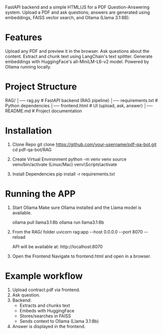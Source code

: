 FastAPI backend and a simple HTML/JS for a PDF Question-Answering system. Upload a PDF and ask questions; answers are generated using embeddings, FAISS vector search, and Ollama (Llama 3.1:8B).

# Features

Upload any PDF and preview it in the browser.
Ask questions about the content.
Extract and chunk text using LangChain's text splitter.
Generate embeddings with HuggingFace's all-MiniLM-L6-v2 model.
Powered by Ollama running locally.

# Project Structure
RAG/
│── rag.py              # FastAPI backend (RAG pipeline)
│── requirements.txt    # Python dependencies
│── frontend.html       # UI (upload, ask, answer)
│── README.md           # Project documentation

# Installation
1. Clone Repo
    git clone https://github.com/your-username/pdf-qa-bot.git
    cd pdf-qa-bot/RAG

2. Create Virtual Environment
    python -m venv venv
    source venv/bin/activate  (Linux/Mac)
    venv\Scripts\activate
   
3. Install Dependencies
    pip install -r requirements.txt

# Running the APP
1. Start Ollama
   Make sure Ollama installed and the Llama model is available.
   
   ollama pull llama3.1:8b
   ollama run llama3.1:8b

2. From the RAG/ folder
   uvicorn rag:app --host 0.0.0.0 --port 8070 --reload

   API will be available at:
   http://localhost:8070

3. Open the Frontend
   Navigate to frontend.html and open in a browser.

# Example workflow
1. Upload contract.pdf via frontend.
2. Ask question.
3. Backend:
     - Extracts and chunks text
     - Embeds with HuggingFace
     - Stores/searches in FAISS
     - Sends context to Ollama (Llama 3.1:8b)
4. Answer is displayed in the frontend.
   
